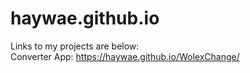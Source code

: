 # haywae.github.io
Links to my projects are below:     
Converter App: https://haywae.github.io/WolexChange/
